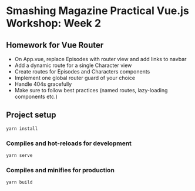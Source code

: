 # Smashing Magazine Practical Vue.js Workshop: Week 2

## Homework for Vue Router

- On App.vue, replace Episodes with router view and add links to navbar
- Add a dynamic route for a single Character view
- Create routes for Episodes and Characters components
- Implement one global router guard of your choice
- Handle 404s gracefully
- Make sure to follow best practices (named routes, lazy-loading components etc.)

## Project setup

```
yarn install
```

### Compiles and hot-reloads for development

```
yarn serve
```

### Compiles and minifies for production

```
yarn build
```
